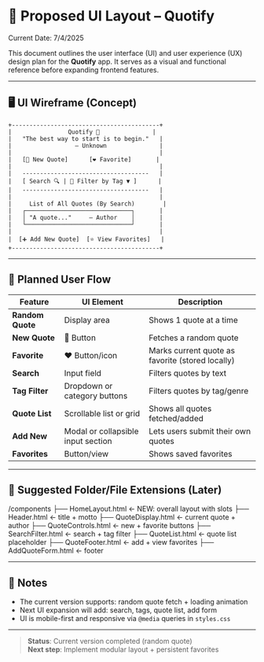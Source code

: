 # 🧩 Proposed UI Layout – Quotify

Current Date: 7/4/2025 

This document outlines the user interface (UI) and user experience (UX) design plan for the **Quotify** app. It serves as a visual and functional reference before expanding frontend features.

---

## 🖥️ UI Wireframe (Concept)

```
+------------------------------------------+
|                Quotify 📝               |
|   "The best way to start is to begin."   |
|                  — Unknown               |
|                                          |
|   [🔁 New Quote]      [❤️ Favorite]       |
|                                          |
|   ------------------------------------   |
|   [ Search 🔍 | 🔽 Filter by Tag ▼ ]      |
|   ------------------------------------   |
|                                          |
|     List of All Quotes (By Search)        |
|   ┌──────────────────────────────┐       |
|   │ "A quote..."     — Author    │       |
|   └──────────────────────────────┘       |
|                                          |
|  [➕ Add New Quote]  [⭐ View Favorites]   |
+------------------------------------------+
```

---

## 🧭 Planned User Flow

| Feature           | UI Element                         | Description |
|------------------|-------------------------------------|-------------|
| **Random Quote** | Display area                        | Shows 1 quote at a time |
| **New Quote**    | 🔁 Button                           | Fetches a random quote |
| **Favorite**     | ❤️ Button/icon                      | Marks current quote as favorite (stored locally) |
| **Search**       | Input field                         | Filters quotes by text |
| **Tag Filter**   | Dropdown or category buttons        | Filters quotes by tag/genre |
| **Quote List**   | Scrollable list or grid             | Shows all quotes fetched/added |
| **Add New**      | Modal or collapsible input section  | Lets users submit their own quotes |
| **Favorites**    | Button/view                         | Shows saved favorites  |

---

## 📁 Suggested Folder/File Extensions (Later)

/components
├── HomeLayout.html       ← NEW: overall layout with slots
├── Header.html           ← title + motto
├── QuoteDisplay.html     ← current quote + author
├── QuoteControls.html    ← new + favorite buttons
├── SearchFilter.html     ← search + tag filter
├── QuoteList.html        ← quote list placeholder
├── QuoteFooter.html      ← add + view favorites 
├── AddQuoteForm.html     ← footer


---

## 🧠 Notes

- The current version supports: random quote fetch + loading animation
- Next UI expansion will add: search, tags, quote list, add form
- UI is mobile-first and responsive via `@media` queries in `styles.css`

---

> **Status**: Current version completed (random quote)  
> **Next step**: Implement modular layout + persistent favorites

